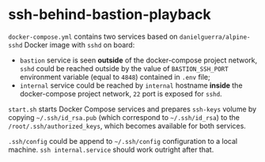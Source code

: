 # ssh-behind-bastion-playback

`docker-compose.yml` contains two services based on `danielguerra/alpine-sshd` Docker image with `sshd` on board:
- `bastion` service is seen **outside** of the docker-compose project network, `sshd` could be reached outside by the value of `BASTION_SSH_PORT` environment variable (equal to `4848`) contained in `.env` file;
- `internal` service could be reached by `internal` hostname **inside** the docker-compose project network, `22` port is exposed for `sshd`.

`start.sh` starts Docker Compose services and prepares `ssh-keys` volume by copying `~/.ssh/id_rsa.pub` (which correspond to `~/.ssh/id_rsa`) to the `/root/.ssh/authorized_keys`, which becomes available for both services.

`.ssh/config` could be append to `~/.ssh/config` configuration to a local machine. `ssh internal.service` should work outright after that.
